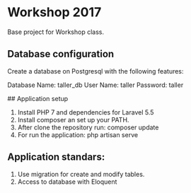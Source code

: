 # Workshop 2017
Base project for Workshop class.

## Database configuration
Create a database on Postgresql with the following features:

Database Name: taller_db
User Name: taller
Password: taller

## Application setup

1. Install PHP 7 and dependencies for Laravel 5.5
2. Install composer an set up your PATH.
3. After clone the repository run:
	composer update
4. For run the application:
	php artisan serve

## Application standars:

1. Use migration for create and modify tables.
2. Access to database with Eloquent


